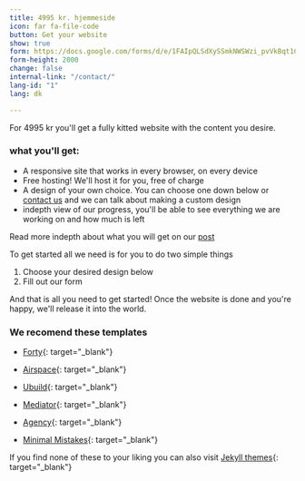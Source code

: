 ```yaml
---
title: 4995 kr. hjemmeside
icon: far fa-file-code
button: Get your website
show: true
form: https://docs.google.com/forms/d/e/1FAIpQLSdXySSmkNWSWzi_pvVkBqt1Cb6T0QkBdPydnXNbNI_4biQLyg/viewform?embedded=true
form-height: 2000
change: false
internal-link: "/contact/"
lang-id: "1"
lang: dk

---
```

For 4995 kr you'll get a fully kitted website with the content you desire.

### what you'll get:
 - A responsive site that works in every browser, on every device
 - Free hosting! We'll host it for you, free of charge
 - A design of your own choice. You can choose one down below or [contact us](/contact/) and we can talk about making a custom design
 - indepth view of our progress, you'll be able to see everything we are working on and how much is left

Read more indepth about what you will get on our [post](/anything/forget-wordpress/)

To get started all we need is for you to do two simple things

 1. Choose your desired design below
 2. Fill out our form

And that is all you need to get started! Once the website is done and you're happy, we'll release it into the world.

### We recomend these templates

 - [Forty](https://andrewbanchich.gitlab.io/forty-jekyll-theme/){: target="_blank"}

 - [Airspace](https://jekyllthemes.io/theme/airspace-jekyll){: target="_blank"}

 - [Ubuild](https://forestryio.github.io/ubuild-jekyll/){: target="_blank"}

 - [Mediator](https://blog.base68.com/){: target="_blank"}

 - [Agency](https://y7kim.github.io/agency-jekyll-theme/){: target="_blank"}

 - [Minimal Mistakes](https://mmistakes.github.io/minimal-mistakes/){: target="_blank"}

If you find none of these to your liking you can also visit [Jekyll themes](https://jekyllthemes.io/){: target="_blank"}